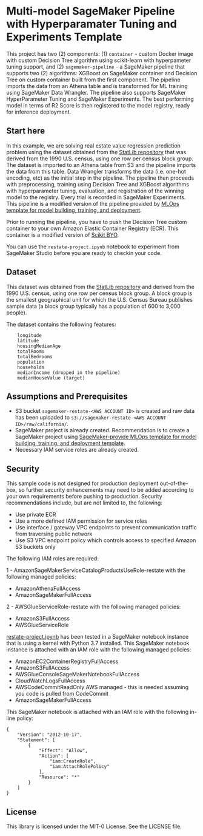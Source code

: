 # Multi-model SageMaker Pipeline with Hyperparamater Tuning and Experiments Template

This project has two (2) components: (1) `container` - custom Docker image with custom Decision Tree  algorithm using scikit-learn with hyperpameter tuning support, and (2) `sagemaker-pipeline` - a SageMaker pipeline that supports two (2) algorithms: XGBoost on SageMaker container and Decision Tree on custom container built from the first component. The pipeline imports the data from an Athena table and is transformed for ML training using SageMaker Data Wrangler. The pipeline also supports SageMaker HyperParameter Tuning and SageMaker Experiments. The best performing model in terms of R2 Score is then registered to the model registry, ready for inference deployment.

## Start here

In this example, we are solving real estate value regression prediction problem using the
dataset obtained from the [StatLib repository](http://lib.stat.cmu.edu/datasets/) that was derived from the 1990 U.S. census, using one row per census block group. The dataset is imported to an Athena table from S3 and the pipeline imports the data from this table. Data Wrangler transforms the data (i.e. one-hot encoding, etc) as the initial step in the pipeline. The pipeline then proceeds with preprocessing, training using Decision Tree and XGBoost algorithms with hyperparameter tuning, evaluation, and registration of the winning model to the registry. Every trial is recorded in SageMaker Experiments. This pipeline is a modified version of the pipeline provided by [MLOps template for model building, training, and deployment](https://docs.aws.amazon.com/sagemaker/latest/dg/sagemaker-projects-templates-sm.html#sagemaker-projects-templates-code-commit).

Prior to running the pipeline, you have to push the Decision Tree custom container to your own Amazon Elastic Container Registry (ECR). This container is a modified version of [Scikit BYO](https://github.com/aws/amazon-sagemaker-examples/tree/main/advanced_functionality/scikit_bring_your_own/container).

You can use the `restate-project.ipynb` notebook to experiment from SageMaker Studio before you are ready to checkin your code.

## Dataset

This dataset was obtained from the [StatLib repository](http://lib.stat.cmu.edu/datasets/) and derived from the 1990 U.S. census, using one row per census block group. A block group is the smallest geographical unit for which the U.S. Census Bureau publishes sample data (a block group typically has a population of 600 to 3,000 people).

The dataset contains the following features:

```    
    longitude
    latitude
    housingMedianAge
    totalRooms
    totalBedrooms
    population
    households
    medianIncome (dropped in the pipeline)
    medianHouseValue (target)
```


## Assumptions and Prerequisites

- S3 bucket `sagemaker-restate-<AWS ACCOUNT ID>` is created and raw data has been uploaded to `s3://sagemaker-restate-<AWS ACCOUNT ID>/raw/california/`.
- SageMaker project is already created. Recommendation is to create a SageMaker project using [SageMaker-provide MLOps template for model building, training, and deployment template](https://docs.aws.amazon.com/sagemaker/latest/dg/sagemaker-projects-templates-sm.html#sagemaker-projects-templates-code-commit).
- Necessary IAM service roles are already created.

## Security

This sample code is not designed for production deployment out-of-the-box, so further security enhancements may need to be added according to your own requirements before pushing to production. Security recommendations include, but are not limited to, the following:
- Use private ECR
- Use a more defined IAM permission for service roles
- Use interface / gateway VPC endpoints to prevent communication traffic from traversing public network
- Use S3 VPC endpoint policy which controls access to specified Amazon S3 buckets only

The following IAM roles are required:

1 - AmazonSageMakerServiceCatalogProductsUseRole-restate with the following managed policies:
- AmazonAthenaFullAccess
- AmazonSageMakerFullAccess

2 - AWSGlueServiceRole-restate with the following managed policies:
- AmazonS3FullAccess
- AWSGlueServiceRole


[restate-project.ipynb](restate-project.ipynb) has been tested in a SageMaker notebook instance that is using a kernel with Python 3.7 installed. This SageMaker notebook instance is attached with an IAM role with the following managed policies:

- AmazonEC2ContainerRegistryFullAccess
- AmazonS3FullAccess
- AWSGlueConsoleSageMakerNotebookFullAccess
- CloudWatchLogsFullAccess
- AWSCodeCommitReadOnly	AWS managed	- this is needed assuming you code is pulled from CodeCommit
- AmazonSageMakerFullAccess

This SageMaker notebook is attached with an IAM role with the following in-line policy:
```
{
    "Version": "2012-10-17",
    "Statement": [
        {
            "Effect": "Allow",
            "Action": [
                "iam:CreateRole",
                "iam:AttachRolePolicy"
            ],
            "Resource": "*"
        }
    ]
}
```

## License

This library is licensed under the MIT-0 License. See the LICENSE file.

